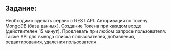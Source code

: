 ## Задание:

Необходимо сделать сервис с REST API.
Авторизация по токену. MongoDB (база данных). Создание Токена при каждом входе (действителен 15 минут). Продлевать при любом запросе пользователя.
Также API для вывода списка пользователей, добавления, редактирования, удаления пользователя.
